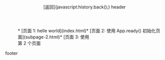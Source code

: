 <header id="header">[返回](javascript:history.back();) header</header>

<section id="body">

<div class="x-page">

<menu>*   [页面 1: helle world](index.html)*   [页面 2: 使用 App.ready() 初始化页面](subpage-2.html)*   [页面 3: 使用 <script> 加载业务代码](subpage-3.html)*   [页面 4: 使用 startLoading() 异步加载页面](subpage-4.html)*   [页面 5: 使用 App.go() 在页面间传参](subpage-5.html)*   [页面 6: 使用 App.go() 在页面间跳转](subpage-6.html)*   [页面 7: 使用页面的 hide 和 show 事件](subpage-7.html)</menu>

<script type="text/template" id="tpl">{if $data > 0} AA {else} BB {end}</script>

<div id="ct" onclick="App.currentPage.onCtClick()">第 2 个页面</div>

<script run="server">App.ready(function(page) { page.render('tpl', 3); });</script> <script>App.ready(function (page) { page.onCtClick = function () { alert('第 2 个页面被点了'); } page.find('#ct').append('：已加载完毕 2'); });</script></div>

</section>

<footer id="footer">footer</footer>